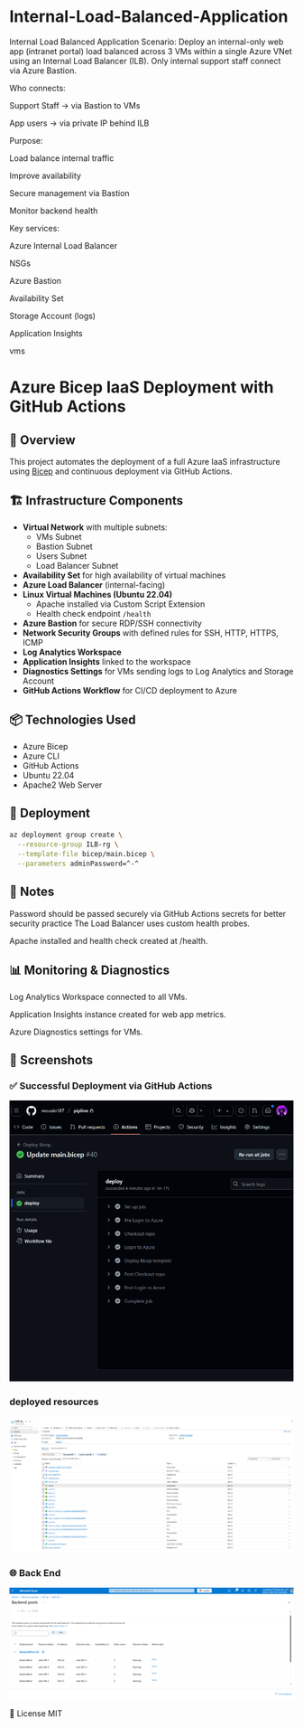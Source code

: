 # Internal-Load-Balanced-Application
 Internal Load Balanced Application
Scenario:
Deploy an internal-only web app (intranet portal) load balanced across 3 VMs within a single Azure VNet using an Internal Load Balancer (ILB). Only internal support staff connect via Azure Bastion.

Who connects:

Support Staff → via Bastion to VMs

App users → via private IP behind ILB

Purpose:

Load balance internal traffic

Improve availability

Secure management via Bastion

Monitor backend health

Key services:

Azure Internal Load Balancer

NSGs

Azure Bastion

Availability Set

Storage Account (logs)

Application Insights

vms


# Azure Bicep IaaS Deployment with GitHub Actions

## 📖 Overview
This project automates the deployment of a full Azure IaaS infrastructure using [Bicep](https://learn.microsoft.com/en-us/azure/azure-resource-manager/bicep/overview) and continuous deployment via GitHub Actions.

## 🏗️ Infrastructure Components

- **Virtual Network** with multiple subnets:
  - VMs Subnet
  - Bastion Subnet
  - Users Subnet
  - Load Balancer Subnet
- **Availability Set** for high availability of virtual machines
- **Azure Load Balancer** (internal-facing)
- **Linux Virtual Machines (Ubuntu 22.04)**
  - Apache installed via Custom Script Extension
  - Health check endpoint `/health`
- **Azure Bastion** for secure RDP/SSH connectivity
- **Network Security Groups** with defined rules for SSH, HTTP, HTTPS, ICMP
- **Log Analytics Workspace**
- **Application Insights** linked to the workspace
- **Diagnostics Settings** for VMs sending logs to Log Analytics and Storage Account
- **GitHub Actions Workflow** for CI/CD deployment to Azure

## 📦 Technologies Used

- Azure Bicep
- Azure CLI
- GitHub Actions
- Ubuntu 22.04
- Apache2 Web Server

## 🚀 Deployment

```bash
az deployment group create \
  --resource-group ILB-rg \
  --template-file bicep/main.bicep \
  --parameters adminPassword=^-^
 ```
## 🔐 Notes
Password should be  passed securely via GitHub Actions secrets for better security practice
The Load Balancer uses custom health probes.

Apache installed and health check created at /health.

## 📊 Monitoring & Diagnostics
Log Analytics Workspace connected to all VMs.

Application Insights instance created for web app metrics.

Azure Diagnostics settings for VMs.


## 📸 Screenshots

### ✅ Successful Deployment via GitHub Actions
![Deployment Success](screenshots/ILB-git.png)

### deployed resources
![Resources](screenshots/ILB-all.png)

### 🌐 Back End
![BackEnd](screenshots/ILB-BE.png)

📄 License
MIT



